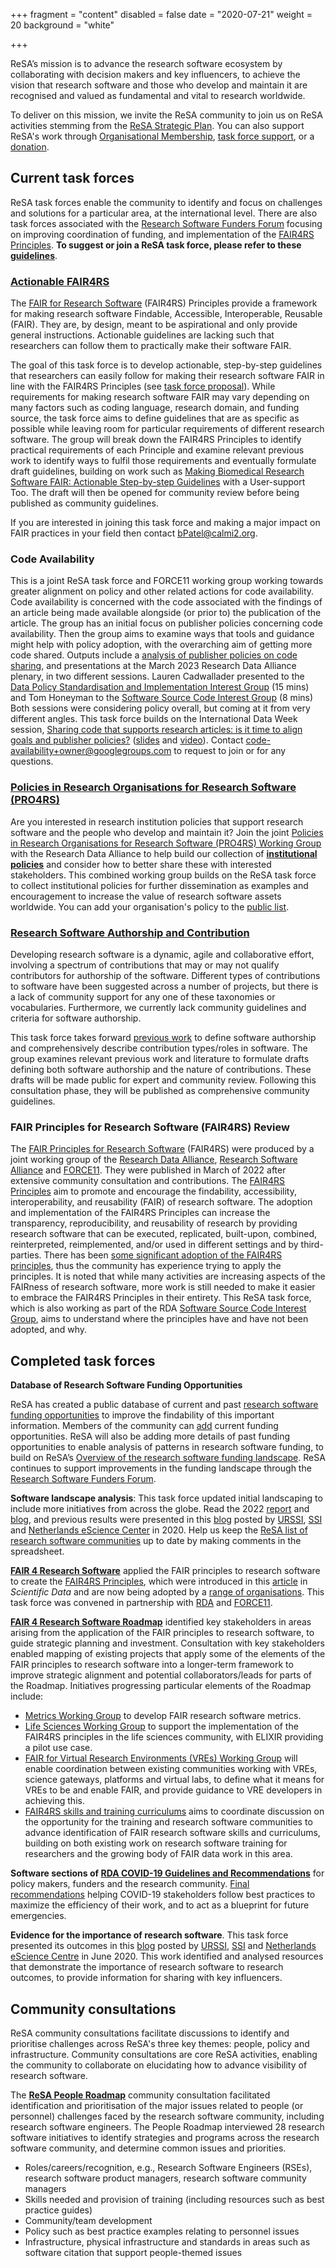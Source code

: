 +++
fragment = "content"
disabled = false
date = "2020-07-21"
weight = 20
background = "white"

+++

ReSA’s mission is to advance the research software ecosystem by collaborating with decision makers and key influencers, to achieve the vision that research software and those who develop and maintain it are recognised and valued as fundamental and vital to research worldwide.

To deliver on this mission, we invite the ReSA community to join us on ReSA activities stemming from the [ReSA Strategic Plan](https://www.researchsoft.org/documents/Strategic_Plan_2021-23.pdf). You can also support ReSA's work through [Organisational Membership](https://www.researchsoft.org/membership/), [task force support](https://www.researchsoft.org/tf-support/), or a [donation](https://www.researchsoft.org/donate/).

## Current task forces

ReSA task forces enable the community to identify and focus on challenges and solutions for a particular area, at the international level. There are also task forces associated with the [Research Software Funders Forum](https://www.researchsoft.org/funders-forum/) focusing on improving coordination of funding, and implementation of the [FAIR4RS Principles](https://www.researchsoft.org/blog/2022-06/). **To suggest or join a ReSA task force, please refer to these [guidelines](https://docs.google.com/document/d/17TCle8vqdpdxgMkzqGQbAHWoKs2Qbei1lNOmPfwYahQ/edit)**.

### [Actionable FAIR4RS](../tf-actionable-fair4rs/)

The [FAIR for Research Software](https://doi.org/10.1038/s41597-022-01710-x) (FAIR4RS) Principles provide a framework for making research software Findable, Accessible, Interoperable, Reusable (FAIR). They are, by design, meant to be aspirational and only provide general instructions. Actionable guidelines are lacking such that researchers can follow them to practically make their software FAIR.

The goal of this task force is to develop actionable, step-by-step guidelines that researchers can easily follow for making their research software FAIR in line with the FAIR4RS Principles (see [task force proposal](https://drive.google.com/drive/u/0/folders/15srfB15eg9I5jKTSTMF_MlFZfGwX8qx8)). While requirements for making research software FAIR may vary depending on many factors such as coding language, research domain, and funding source, the task force aims to define guidelines that are as specific as possible while leaving room for particular requirements of different research software. The group will break down the FAIR4RS Principles to identify practical requirements of each Principle and examine relevant previous work to identify ways to fulfil those requirements and eventually formulate draft guidelines, building on work such as [Making Biomedical Research Software FAIR: Actionable Step-by-step Guidelines](https://doi.org/10.1038/s41597-023-02463-x) with a User-support Too. The draft will then be opened for community review before being published as community guidelines. 

If you are interested in joining this task force and making a major impact on FAIR practices in your field then contact [bPatel@calmi2.org](mailto:bPatel@calmi2.org).

### Code Availability

This is a joint ReSA task force and FORCE11 working group working towards greater alignment on policy and other related actions for code availability. Code availability is concerned with the code associated with the findings of an article being made available alongside (or prior to) the publication of the article. The group has an initial focus on publisher policies concerning code availability. Then the group aims to examine ways that tools and guidance might help with policy adoption, with the overarching aim of getting more code shared. Outputs include a [analysis of publisher policies on code sharing](https://doi.org/10.5281/zenodo.10021576), and presentations at the March 2023 Research Data Alliance plenary, in two different sessions. Lauren Cadwallader presented to the [Data Policy Standardisation and Implementation Interest Group](https://www.youtube.com/watch?v=jZX-W0ytFhg&t=3912s) (15 mins) and Tom Honeyman  to the [Software Source Code Interest Group](https://youtu.be/ltueULdpgHY?t=2886) (8 mins) Both sessions were considering policy overall, but coming at it from very different angles. This task force builds on the International Data Week session, [Sharing code that supports research articles: is it time to align goals and publisher policies?](https://www.rd-alliance.org/sharing-code-supports-research-articles-it-time-align-goals-and-publisher-policies) ([slides](https://docs.google.com/presentation/d/1wtKgR78PIDbL2tKkyok8UClN4cG7g70NqhccFL4M73o/edit#slide=id.p) and [video](https://www.youtube.com/watch?v=IIkWpke1lnY&t=1385s)). Contact [code-availability+owner@googlegroups.com](mailto:code-availability+owner@googlegroups.com) to request to join or for any questions.

### [Policies in Research Organisations for Research Software (PRO4RS)](https://www.rd-alliance.org/groups/rda-resa-policies-research-organisations-research-software-pro4rs/forum/)

Are you interested in research institution policies that support research software and the people who develop and maintain it? Join the joint [Policies in Research Organisations for Research Software (PRO4RS) Working Group](https://www.rd-alliance.org/groups/rda-resa-policies-research-organisations-research-software-pro4rs/forum/) with the Research Data Alliance to help build our collection of **[institutional policies](https://www.researchsoft.org/software-policies/)** and consider how to better share these with interested stakeholders. This combined working group builds on the ReSA task force to collect institutional policies for further dissemination as examples and encouragement to increase the value of research software assets worldwide. You can add your organisation's policy to the [public list](https://docs.google.com/spreadsheets/d/1YgXG1eSrby8e5wzqYOiOZW6KmJtR-wdBTrjr1_aMtF4/edit#gid=0).

### [Research Software Authorship and Contribution](../tf-authorship-contribution/)

Developing research software is a dynamic, agile and collaborative effort, involving a spectrum of contributions that may or may not qualify contributors for authorship of the software. Different types of contributions to software have been suggested across a number of projects, but there is a lack of community support for any one of these taxonomies or vocabularies. Furthermore, we currently lack community guidelines and criteria for software authorship.

This task force takes forward [previous work](https://sdruskat.net/software-authorship/) to define software authorship and comprehensively describe contribution types/roles in software. The group examines relevant previous work and literature to formulate drafts defining both software authorship and the nature of contributions. These drafts will be made public for expert and community review. Following this consultation phase, they will be published as comprehensive community guidelines.

### FAIR Principles for Research Software (FAIR4RS) Review 

The [FAIR Principles for Research Software](https://doi.org/10.15497/RDA00068) (FAIR4RS) were produced by a joint working group of the [Research Data Alliance](https://www.rd-alliance.org/), [Research Software Alliance](https://www.researchsoft.org/) and [FORCE11](https://force11.org/). They were published in March of 2022 after extensive community consultation and contributions. The [FAIR4RS Principles](https://www.nature.com/articles/s41597-022-01710-x) aim to promote and encourage the findability, accessibility, interoperability, and reusability (FAIR) of research software. The adoption and implementation of the FAIR4RS Principles can increase the transparency, reproducibility, and reusability of research by providing research software that can be executed, replicated, built-upon, combined, reinterpreted, reimplemented, and/or used in different settings and by third-parties. There has been [some significant adoption of the FAIR4RS principles](https://www.researchsoft.org/blog/2024-03/), thus the community has experience trying to apply the principles. It is noted that while many activities are increasing aspects of the FAIRness of research software, more work is still needed to make it easier to embrace the FAIR4RS Principles in their entirety. This ReSA task force, which is also working as part of the RDA [Software Source Code Interest Group](https://www.rd-alliance.org/groups/software-source-code-ig/activity/), aims to understand where the principles have and have not been adopted, and why.

## Completed task forces

**Database of Research Software Funding Opportunities**

ReSA has created a public database of current and past [research software funding opportunities](https://www.researchsoft.org/funding-opportunities/) to improve the findability of this important information. Members of the community can [add](https://forms.gle/r4Jw4swUd1SXigZc9) current funding opportunities. ReSA will also be adding more details of past funding opportunities to enable analysis of patterns in research software funding, to build on ReSA’s [Overview of the research software funding landscape](https://www.researchsoft.org/blog/2022-02-24/). ReSA continues to support improvements in the funding landscape through the [Research Software Funders Forum](https://www.researchsoft.org/funders-forum/).

**Software landscape analysis**: This task force updated initial landscaping to include more initiatives from across the globe. Read the 2022 [report](https://doi.org/10.5281/zenodo.7179892) and [blog](https://www.researchsoft.org/blog/2022-10/), and previous results were presented in this [blog](http://doi.org/10.5281/zenodo.3699950) posted by [URSSI](http://urssi.us/blog/2020/03/11/the-research-software-alliance-resa-and-the-community-landscape/), [SSI](http://urssi.us/blog/2020/03/11/the-research-software-alliance-resa-and-the-community-landscape/) and [Netherlands eScience Center](https://blog.esciencecenter.nl/the-research-software-alliance-resa-and-the-community-landscape-9b8a6290ebb3) in 2020. Help us keep the [ReSA list of research software communities](https://docs.google.com/spreadsheets/d/15JHqOxR4HIKHYe821IPvbxIuXP1zMjXKGEIJwB-GPqE/edit#gid=0) up to date by making comments in the spreadsheet.

**[FAIR 4 Research Software](https://www.rd-alliance.org/groups/fair-4-research-software-fair4rs-wg)** applied the FAIR principles to research software to create the [FAIR4RS Principles](https://www.researchsoft.org/blog/2022-06/), which were introduced in this [article](https://doi.org/10.1038/s41597-022-01710-x) in *Scientific Data* and are now being adopted by a [range of organisations](https://doi.org/10.5281/zenodo.6258366). This task force was convened in partnership with [RDA](https://www.rd-alliance.org/groups/fair-4-research-software-fair4rs-wg) and [FORCE11](https://www.force11.org/group/fair-4-research-software-fair4rs-working-group).

**[FAIR 4 Research Software Roadmap](https://doi.org/10.5281/zenodo.6239373)** identified key stakeholders in areas arising from the application of the FAIR principles to research software, to guide strategic planning and investment. Consultation with key stakeholders enabled mapping of existing projects that apply some of the elements of the FAIR principles to research software into a longer-term framework to improve strategic alignment and potential collaborators/leads for parts of the Roadmap. Initiatives progressing particular elements of the Roadmap include:

* [Metrics Working Group](https://docs.google.com/document/d/1BpzecVx4ZvSNfHD-UHhofZVdA6qiP_ENrmozmiq9zY4/edit) to develop FAIR research software metrics.
* [Life Sciences Working Group](https://docs.google.com/document/d/1yQun2tObksymOrAV4RY7jqbSkZ0r8G6I-vrkDAGHnnI/edit) to support the implementation of the FAIR4RS principles in the life sciences community, with ELIXIR providing a pilot use case.
* [FAIR for Virtual Research Environments (VREs) Working Group](https://www.rd-alliance.org/group/fair-virtual-research-environments-wg/case-statement/fair-virtual-research-environments-vres) will enable coordination between existing communities working with VREs, science gateways, platforms and virtual labs, to define what it means for VREs to be and enable FAIR, and provide guidance to VRE developers in achieving this.
* [FAIR4RS skills and training curriculums](https://www.rd-alliance.org/skills-and-training-curriculums-support-fair-research-software) aims to coordinate discussion on the opportunity for the training and research software communities to advance identification of FAIR research software skills and curriculums, building on both existing work on research software training for researchers and the growing body of FAIR data work in this area.

**Software sections of [RDA COVID-19 Guidelines and Recommendations](https://www.rd-alliance.org/group/rda-covid19-rda-covid19-omics-rda-covid19-epidemiology-rda-covid19-clinical-rda-covid19-1)** for policy makers, funders and the research community. [Final recommendations](https://doi.org/10.15497/rda00052) helping COVID-19 stakeholders follow best practices to maximize the efficiency of their work, and to act as a blueprint for future emergencies.

**Evidence for the importance of research software**. This task force presented its outcomes in this [blog](https://doi.org/10.5281/zenodo.3884311) posted by [URSSI](http://urssi.us/blog/2020/06/08/evidence-for-the-importance-of-research-software/), [SSI](https://www.software.ac.uk/blog/2020-06-08-evidence-importance-research-software) and [Netherlands eScience Centre](https://blog.esciencecenter.nl/evidence-for-the-importance-of-research-software-1cb4a49077f3) in June 2020. This work identified and analysed resources that demonstrate the importance of research software to research outcomes, to provide information for sharing with key influencers.


## Community consultations

ReSA community consultations facilitate discussions to identify and prioritise challenges across ReSA's three key themes: people, policy and infrastructure. Community consultations are core ReSA activities, enabling the community to collaborate on elucidating how to advance visibility of research software.

The **[ReSA People Roadmap](https://doi.org/10.5281/zenodo.5633318)** community consultation facilitated identification and prioritisation of the major issues related to people (or personnel) challenges faced by the research software community, including research software engineers. The People Roadmap interviewed 28 research software initiatives to identify strategies and programs across the research software community, and determine common issues and priorities.

* Roles/careers/recognition, e.g., Research Software Engineers (RSEs), research software product managers, research software community managers
* Skills needed and provision of training (including resources such as best practice guides)
* Community/team development
* Policy such as best practice examples relating to personnel issues
* Infrastructure, physical infrastructure and standards in areas such as software citation that support people-themed issues
